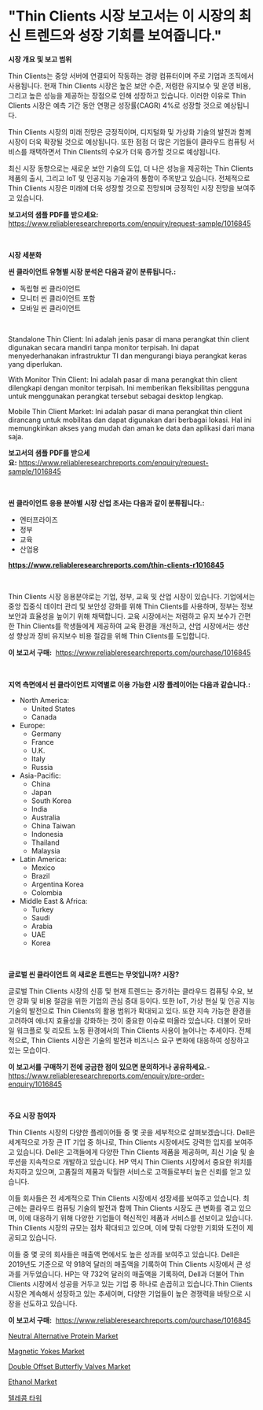 <p><h1>"Thin Clients 시장 보고서는 이 시장의 최신 트렌드와 성장 기회를 보여줍니다."</h1></p><p><strong>시장 개요 및 보고 범위</strong></p>
<p><p>Thin Clients는 중앙 서버에 연결되어 작동하는 경량 컴퓨터이며 주로 기업과 조직에서 사용됩니다. 현재 Thin Clients 시장은 높은 보안 수준, 저렴한 유지보수 및 운영 비용, 그리고 높은 성능을 제공하는 장점으로 인해 성장하고 있습니다. 이러한 이유로 Thin Clients 시장은 예측 기간 동안 연평균 성장률(CAGR) 4%로 성장할 것으로 예상됩니다.</p><p>Thin Clients 시장의 미래 전망은 긍정적이며, 디지털화 및 가상화 기술의 발전과 함께 시장이 더욱 확장될 것으로 예상됩니다. 또한 점점 더 많은 기업들이 클라우드 컴퓨팅 서비스를 채택하면서 Thin Clients의 수요가 더욱 증가할 것으로 예상됩니다.</p><p>최신 시장 동향으로는 새로운 보안 기술의 도입, 더 나은 성능을 제공하는 Thin Clients 제품의 출시, 그리고 IoT 및 인공지능 기술과의 통합이 주목받고 있습니다. 전체적으로 Thin Clients 시장은 미래에 더욱 성장할 것으로 전망되며 긍정적인 시장 전망을 보여주고 있습니다.</p></p>
<p><strong>보고서의 샘플 PDF를 받으세요:</strong> <a href="https://www.reliableresearchreports.com/enquiry/request-sample/1016845">https://www.reliableresearchreports.com/enquiry/request-sample/1016845</a></p>
<p>&nbsp;</p>
<p><strong>시장 세분화</strong></p>
<p><strong>씬 클라이언트 유형별 시장 분석은 다음과 같이 분류됩니다.:</strong></p>
<p><ul><li>독립형 씬 클라이언트</li><li>모니터 씬 클라이언트 포함</li><li>모바일 씬 클라이언트</li></ul></p>
<p>&nbsp;</p>
<p><p>Standalone Thin Client: Ini adalah jenis pasar di mana perangkat thin client digunakan secara mandiri tanpa monitor terpisah. Ini dapat menyederhanakan infrastruktur TI dan mengurangi biaya perangkat keras yang diperlukan.</p><p>With Monitor Thin Client: Ini adalah pasar di mana perangkat thin client dilengkapi dengan monitor terpisah. Ini memberikan fleksibilitas pengguna untuk menggunakan perangkat tersebut sebagai desktop lengkap.</p><p>Mobile Thin Client Market: Ini adalah pasar di mana perangkat thin client dirancang untuk mobilitas dan dapat digunakan dari berbagai lokasi. Hal ini memungkinkan akses yang mudah dan aman ke data dan aplikasi dari mana saja.</p></p>
<p><strong>보고서의 샘플 PDF를 받으세요:</strong>&nbsp;<a href="https://www.reliableresearchreports.com/enquiry/request-sample/1016845">https://www.reliableresearchreports.com/enquiry/request-sample/1016845</a></p>
<p>&nbsp;</p>
<p><strong> 씬 클라이언트 응용 분야별 시장 산업 조사는 다음과 같이 분류됩니다.:</strong></p>
<p><ul><li>엔터프라이즈</li><li>정부</li><li>교육</li><li>산업용</li></ul></p>
<p><strong><a href="https://www.reliableresearchreports.com/thin-clients-r1016845">https://www.reliableresearchreports.com/thin-clients-r1016845</a></strong></p>
<p>&nbsp;</p>
<p><p>Thin Clients 시장 응용분야로는 기업, 정부, 교육 및 산업 시장이 있습니다. 기업에서는 중앙 집중식 데이터 관리 및 보안성 강화를 위해 Thin Clients를 사용하며, 정부는 정보 보안과 효율성을 높이기 위해 채택합니다. 교육 시장에서는 저렴하고 유지 보수가 간편한 Thin Clients를 학생들에게 제공하여 교육 환경을 개선하고, 산업 시장에서는 생산성 향상과 장비 유지보수 비용 절감을 위해 Thin Clients를 도입합니다.</p></p>
<p><strong>이 보고서 구매:</strong>&nbsp; <a href="https://www.reliableresearchreports.com/purchase/1016845">https://www.reliableresearchreports.com/purchase/1016845</a></p>
<p>&nbsp;</p>
<p><strong>지역 측면에서 씬 클라이언트 지역별로 이용 가능한 시장 플레이어는 다음과 같습니다.:</strong></p>
<p><ul>
    <li>
        North America:
        <ul>
            <li>United States</li>
            <li>Canada</li>
        </ul>
    </li>
    <li>
        Europe:
        <ul>
            <li>Germany</li>
            <li>France</li>
            <li>U.K.</li>
            <li>Italy</li>
            <li>Russia</li>
        </ul>
    </li>
    <li>
        Asia-Pacific:
        <ul>
            <li>China</li>
            <li>Japan</li>
            <li>South Korea</li>
            <li>India</li>
            <li>Australia</li>
            <li>China Taiwan</li>
            <li>Indonesia</li>
            <li>Thailand</li>
            <li>Malaysia</li>
        </ul>
    </li>
    <li>
        Latin America:
        <ul>
            <li>Mexico</li>
            <li>Brazil</li>
            <li>Argentina Korea</li>
            <li>Colombia</li>
        </ul>
    </li>
    <li>
        Middle East & Africa:
        <ul>
            <li>Turkey</li>
            <li>Saudi</li>
            <li>Arabia</li>
            <li>UAE</li>
            <li>Korea</li>
        </ul>
    </li>
    </ul></p>
<p>&nbsp;</p>
<p><strong>글로벌 씬 클라이언트 의 새로운 트렌드는 무엇입니까? 시장?</strong></p>
<p><p>글로벌 Thin Clients 시장의 신흥 및 현재 트렌드는 증가하는 클라우드 컴퓨팅 수요, 보안 강화 및 비용 절감을 위한 기업의 관심 증대 등이다. 또한 IoT, 가상 현실 및 인공 지능 기술의 발전으로 Thin Clients의 활용 범위가 확대되고 있다. 또한 지속 가능한 환경을 고려하여 에너지 효율성을 강화하는 것이 중요한 이슈로 떠올라 있습니다. 더불어 모바일 워크플로 및 리모트 노동 환경에서의 Thin Clients 사용이 늘어나는 추세이다. 전체적으로, Thin Clients 시장은 기술의 발전과 비즈니스 요구 변화에 대응하여 성장하고 있는 모습이다.</p></p>
<p><strong>이 보고서를 구매하기 전에 궁금한 점이 있으면 문의하거나 공유하세요.</strong>- <a href="https://www.reliableresearchreports.com/enquiry/pre-order-enquiry/1016845">https://www.reliableresearchreports.com/enquiry/pre-order-enquiry/1016845</a></p>
<p>&nbsp;</p>
<p><strong>주요 시장 참여자</strong></p>
<p><p>Thin Clients 시장의 다양한 플레이어들 중 몇 곳을 세부적으로 살펴보겠습니다. Dell은 세계적으로 가장 큰 IT 기업 중 하나로, Thin Clients 시장에서도 강력한 입지를 보여주고 있습니다. Dell은 고객들에게 다양한 Thin Clients 제품을 제공하며, 최신 기술 및 솔루션을 지속적으로 개발하고 있습니다. HP 역시 Thin Clients 시장에서 중요한 위치를 차지하고 있으며, 고품질의 제품과 탁월한 서비스로 고객들로부터 높은 신뢰를 얻고 있습니다.</p><p>이들 회사들은 전 세계적으로 Thin Clients 시장에서 성장세를 보여주고 있습니다. 최근에는 클라우드 컴퓨팅 기술의 발전과 함께 Thin Clients 시장도 큰 변화를 겪고 있으며, 이에 대응하기 위해 다양한 기업들이 혁신적인 제품과 서비스를 선보이고 있습니다. Thin Clients 시장의 규모는 점차 확대되고 있으며, 이에 맞춰 다양한 기회와 도전이 제공되고 있습니다.</p><p>이들 중 몇 곳의 회사들은 매출액 면에서도 높은 성과를 보여주고 있습니다. Dell은 2019년도 기준으로 약 918억 달러의 매출액을 기록하여 Thin Clients 시장에서 큰 성과를 거두었습니다. HP는 약 732억 달러의 매출액을 기록하여, Dell과 더불어 Thin Clients 시장에서 성공을 거두고 있는 기업 중 하나로 손꼽히고 있습니다.Thin Clients 시장은 계속해서 성장하고 있는 추세이며, 다양한 기업들이 높은 경쟁력을 바탕으로 시장을 선도하고 있습니다.</p></p>
<p><strong>이 보고서 구매:</strong>&nbsp;&nbsp;<a href="https://www.reliableresearchreports.com/purchase/1016845">https://www.reliableresearchreports.com/purchase/1016845</a></p>
<p><p><a href="https://github.com/juniordelafrance/Market-Research-Report-List-2/blob/main/neutral-alternative-protein-market.md">Neutral Alternative Protein Market</a></p><p><a href="https://view.publitas.com/reportprime-1/magnetic-yokes-market-offer-valuable-insights-into-market-size-market-share-market-trends-and-projections-spanning-from-2024-to-2031/">Magnetic Yokes Market</a></p><p><a href="https://view.publitas.com/reportprime-1/double-offset-butterfly-valves-market-research-report-reveals-the-latest-trends-and-opportunities-of-this-market-for-period-from-2024-2031/">Double Offset Butterfly Valves Market</a></p><p><a href="https://issuu.com/reportprime-2/docs/ethanol-market-size-2030.pptx">Ethanol Market</a></p><p><a href="https://github.com/TobyKub4685/Market-Research-Report-List-1/blob/main/198112117960.md">텔레콤 타워</a></p></p>